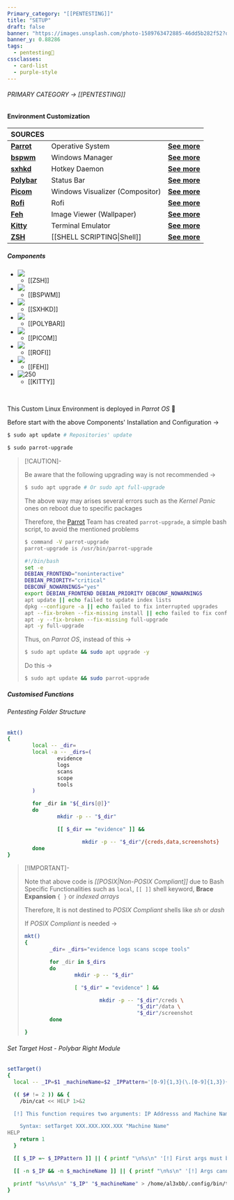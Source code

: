 ```yaml
---
Primary_category: "[[PENTESTING]]"
title: "SETUP"
draft: false
banner: "https://images.unsplash.com/photo-1589763472885-46dd5b282f52?q=80&w=1748&auto=format&fit=crop&ixlib=rb-4.0.3&ixid=M3wxMjA3fDB8MHxwaG90by1wYWdlfHx8fGVufDB8fHx8fA%3D%3D"
banner_y: 0.88286
tags:
  - pentesting👹
cssclasses:
  - card-list
  - purple-style
---
```


###### PRIMARY CATEGORY → [[PENTESTING]]

#### Environment Customization

| **SOURCES** | | |
| --- | --- | --- |
| **[Parrot](https://parrotsec.org/)** | Operative System | **[See more](https://parrotsec.org/docs/)** |
| **[bspwm](https://github.com/baskerville/bspwm)** | Windows Manager | **[See more](https://wiki.archlinux.org/title/Bspwm)** |
| **[sxhkd](https://github.com/baskerville/sxhkd)** | Hotkey Daemon | **[See more](https://wiki.archlinux.org/title/Sxhkd)** |
| **[Polybar](https://github.com/polybar/polybar)** | Status Bar | **[See more](https://wiki.archlinux.org/title/Polybar)** |
| **[Picom](https://github.com/yshui/picom)** | Windows Visualizer (Compositor) | **[See more](https://wiki.archlinux.org/title/Picom)** |
| **[Rofi](https://github.com/davatorium/rofi)** | Rofi | **[See more](https://wiki.archlinux.org/title/Rofi)** |
| **[Feh](https://github.com/derf/feh)** | Image Viewer (Wallpaper) | **[See more](https://wiki.archlinux.org/title/Feh)** |
| **[Kitty](https://github.com/kovidgoyal/kitty)** | Terminal Emulator | **[See more](https://wiki.archlinux.org/title/Kitty)** |
| **[ZSH](https://wiki.archlinux.org/title/Zsh_(Espa%C3%B1ol))** | [[SHELL SCRIPTING\|Shell]] | **[See more](https://zsh.sourceforge.io/Doc/Release/zsh_toc.html)** |

##### Components

- ![](https://i.pinimg.com/originals/b0/3b/da/b03bda611e0210d07641bbb4bddc3c6d.jpg)
	- [[ZSH]]
- ![](https://img.freepik.com/fotos-premium/diseno-cartel-abstracto-fondo-cristal-lugar-texto-geometrico-cristalizado_1197797-166685.jpg)
	- [[BSPWM]]
- ![](https://img.freepik.com/fotos-premium/cubierta-fondo-logotipo-triangulo-circulo-estrellas_1197797-48344.jpg)
	- [[SXHKD]]
- ![](https://i.pinimg.com/736x/ef/31/f8/ef31f8f451d8efe5fe14a94734aa3baf.jpg)
	- [[POLYBAR]]
- ![](https://wallpapercave.com/wp/wp5181877.jpg)
	- [[PICOM]]
- ![](https://e0.pxfuel.com/wallpapers/285/345/desktop-wallpaper-linux-mint-black-1440p-resolution-background-and.jpg)
	- [[ROFI]]
- ![](https://i0.wp.com/endeavouros.com/wp-content/uploads/2022/06/stars.png?resize=750%2C422&ssl=1)
	- [[FEH]]
- ![250](https://i.pinimg.com/1200x/06/b5/40/06b5401289915f753505baba16827c6a.jpg)
	- [[KITTY]]
	
<br>

This Custom Linux Environment is deployed in _Parrot OS_ 🦜

Before start with the above Components' Installation and Configuration →

```bash
$ sudo apt update # Repositories' update
```

```bash
$ sudo parrot-upgrade
```

> [!CAUTION]-
>
> Be aware that the following upgrading way is not recommended →
>
> ```bash
> $ sudo apt upgrade # Or sudo apt full-upgrade
> ```
> The above way may arises several errors such as the _Kernel Panic_ ones on reboot due to specific packages
>
> Therefore, the [Parrot](https://parrotsec.org/docs/) Team has created `parrot-upgrade`, a simple bash script, to avoid the mentioned problems
>
> ```bash
> $ command -V parrot-upgrade
> parrot-upgrade is /usr/bin/parrot-upgrade
> ```
>
> ```bash
> #!/bin/bash
> set -e
> DEBIAN_FRONTEND="noninteractive"
> DEBIAN_PRIORITY="critical"
> DEBCONF_NOWARNINGS="yes"
> export DEBIAN_FRONTEND DEBIAN_PRIORITY DEBCONF_NOWARNINGS
> apt update || echo failed to update index lists
> dpkg --configure -a || echo failed to fix interrupted upgrades
> apt --fix-broken --fix-missing install || echo failed to fix conflicts
> apt -y --fix-broken --fix-missing full-upgrade
> apt -y full-upgrade
> ```
>
> Thus, on _Parrot OS_, instead of this →
>
> ```bash
> $ sudo apt update && sudo apt upgrade -y
> ```
> Do this →
>
> ```bash
> $ sudo apt update && sudo parrot-upgrade
> ```

##### Customised Functions

###### Pentesting Folder Structure

```bash
mkt()
{
        local -- _dir=
        local -a -- _dirs=(
                evidence
                logs
                scans
                scope
                tools
        )

        for _dir in "${_dirs[@]}"
        do
                mkdir -p -- "$_dir"

                [[ $_dir == "evidence" ]] &&

                        mkdir -p -- "$_dir"/{creds,data,screenshots}
        done
}
```

> [!IMPORTANT]-
>
> Note that above code is _[[POSIX|Non-POSIX Compliant]]_ due to Bash Specific Functionalities such as `local`, `[[ ]]` shell keyword, **Brace Expansion** `{ }` or _indexed arrays_
>
> Therefore, It is not destined to _POSIX Compliant_ shells like _sh_ or _dash_
>
> If _POSIX Compliant_ is needed →
> ```bash
> mkt()
> {
>         _dir= _dirs="evidence logs scans scope tools"
>
>         for _dir in $_dirs
>         do
>                 mkdir -p -- "$_dir"
>
>                 [ "$_dir" = "evidence" ] &&
>
>                         mkdir -p -- "$_dir"/creds \
>                                     "$_dir"/data \
>                                     "$_dir"/screenshot
>         done
>
> }
> ```
> 

###### Set Target Host - Polybar Right Module

```bash
setTarget()
{
  local -- _IP=$1 _machineName=$2 _IPPattern='[0-9]{1,3}(\.[0-9]{1,3}){3}'

  (( $# != 2 )) && {
    /bin/cat << HELP 1>&2

  [!] This function requires two arguments: IP Addresss and Machine Name

    Syntax: setTarget XXX.XXX.XXX.XXX "Machine Name"
HELP
    return 1
  }

  [[ $_IP =~ $_IPPattern ]] || { printf "\n%s\n" '[!] First args must be an IP' 1>&2 ; return 1 ; }

  [[ -n $_IP && -n $_machineName ]] || { printf "\n%s\n" '[!] Args cannot be an empty string' 1>&2 ; return 1 ; }

  printf "%s\n%s\n" "$_IP" "$_machineName" > /home/al3xbb/.config/bin/target
}
```

